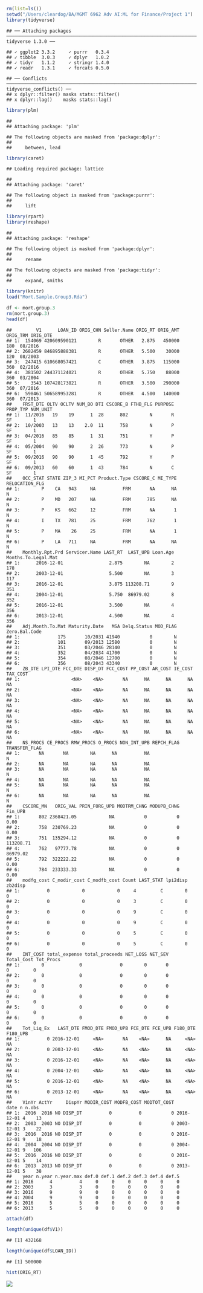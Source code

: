 
``` r
rm(list=ls()) 
setwd("/Users/cleardog/BA/MGMT 6962 Adv AI:ML for Finance/Project 1")
library(tidyverse)
```

    ## ── Attaching packages ─────────────────────────────────────────────────────────────────────────────────────────── tidyverse 1.3.0 ──

    ## ✓ ggplot2 3.3.2     ✓ purrr   0.3.4
    ## ✓ tibble  3.0.3     ✓ dplyr   1.0.2
    ## ✓ tidyr   1.1.2     ✓ stringr 1.4.0
    ## ✓ readr   1.3.1     ✓ forcats 0.5.0

    ## ── Conflicts ────────────────────────────────────────────────────────────────────────────────────────────── tidyverse_conflicts() ──
    ## x dplyr::filter() masks stats::filter()
    ## x dplyr::lag()    masks stats::lag()

``` r
library(plm)
```

    ## 
    ## Attaching package: 'plm'

    ## The following objects are masked from 'package:dplyr':
    ## 
    ##     between, lead

``` r
library(caret)
```

    ## Loading required package: lattice

    ## 
    ## Attaching package: 'caret'

    ## The following object is masked from 'package:purrr':
    ## 
    ##     lift

``` r
library(rpart)
library(reshape)
```

    ## 
    ## Attaching package: 'reshape'

    ## The following object is masked from 'package:dplyr':
    ## 
    ##     rename

    ## The following objects are masked from 'package:tidyr':
    ## 
    ##     expand, smiths

``` r
library(knitr)
load("Mort.Sample.Group3.Rda")

df <- mort.group.3
rm(mort.group.3)
head(df)
```

    ##         V1      LOAN_ID ORIG_CHN Seller.Name ORIG_RT ORIG_AMT ORIG_TRM ORIG_DTE
    ## 1:  154069 420609590121        R       OTHER   2.875   450000      180  08/2016
    ## 2: 2682459 846895888381        R       OTHER   5.500    30000      120  08/2003
    ## 3:  247415 610668057421        C       OTHER   3.875   115000      360  02/2016
    ## 4:  381502 244371124021        R       OTHER   5.750    88000      360  03/2004
    ## 5:    3543 107428173821        R       OTHER   3.500   290000      360  07/2016
    ## 6:  598461 506589953281        R       OTHER   4.500   140000      360  07/2013
    ##    FRST_DTE OLTV OCLTV NUM_BO DTI CSCORE_B FTHB_FLG PURPOSE PROP_TYP NUM_UNIT
    ## 1:  11/2016   19    19      1  28      802        N       R       SF        1
    ## 2:  10/2003   13    13    2.0  11      758        N       P       SF        1
    ## 3:  04/2016   85    85      1  31      751        Y       P       SF        1
    ## 4:  05/2004   90    90      2  26      773        N       P       SF        1
    ## 5:  09/2016   90    90      1  45      792        Y       P       SF        1
    ## 6:  09/2013   60    60      1  43      784        N       C       SF        1
    ##    OCC_STAT STATE ZIP_3 MI_PCT Product.Type CSCORE_C MI_TYPE RELOCATION_FLG
    ## 1:        P    CA   943     NA          FRM       NA      NA              N
    ## 2:        P    MD   207     NA          FRM      785      NA              N
    ## 3:        P    KS   662     12          FRM       NA       1              N
    ## 4:        I    TX   781     25          FRM      762       1              N
    ## 5:        P    MA    26     25          FRM       NA       1              N
    ## 6:        P    LA   711     NA          FRM       NA      NA              N
    ##    Monthly.Rpt.Prd Servicer.Name LAST_RT  LAST_UPB Loan.Age Months.To.Legal.Mat
    ## 1:      2016-12-01                 2.875        NA        2                 178
    ## 2:      2003-12-01                 5.500        NA        3                 117
    ## 3:      2016-12-01                 3.875 113208.71        9                 351
    ## 4:      2004-12-01                 5.750  86979.02        8                 352
    ## 5:      2016-12-01                 3.500        NA        4                 356
    ## 6:      2013-12-01                 4.500        NA        4                 356
    ##    Adj.Month.To.Mat Maturity.Date   MSA Delq.Status MOD_FLAG Zero.Bal.Code
    ## 1:              175       10/2031 41940           0        N              
    ## 2:              101       09/2013 12580           0        N              
    ## 3:              351       03/2046 28140           0        N              
    ## 4:              352       04/2034 41700           0        N              
    ## 5:              354       08/2046 12700           0        N              
    ## 6:              356       08/2043 43340           0        N              
    ##    ZB_DTE LPI_DTE FCC_DTE DISP_DT FCC_COST PP_COST AR_COST IE_COST TAX_COST
    ## 1:                   <NA>    <NA>       NA      NA      NA      NA       NA
    ## 2:                   <NA>    <NA>       NA      NA      NA      NA       NA
    ## 3:                   <NA>    <NA>       NA      NA      NA      NA       NA
    ## 4:                   <NA>    <NA>       NA      NA      NA      NA       NA
    ## 5:                   <NA>    <NA>       NA      NA      NA      NA       NA
    ## 6:                   <NA>    <NA>       NA      NA      NA      NA       NA
    ##    NS_PROCS CE_PROCS RMW_PROCS O_PROCS NON_INT_UPB REPCH_FLAG TRANSFER_FLAG
    ## 1:       NA       NA        NA      NA          NA                        N
    ## 2:       NA       NA        NA      NA          NA                         
    ## 3:       NA       NA        NA      NA          NA                        N
    ## 4:       NA       NA        NA      NA          NA                         
    ## 5:       NA       NA        NA      NA          NA                        N
    ## 6:       NA       NA        NA      NA          NA                        N
    ##    CSCORE_MN   ORIG_VAL PRIN_FORG_UPB MODTRM_CHNG MODUPB_CHNG   Fin_UPB
    ## 1:       802 2368421.05            NA           0           0      0.00
    ## 2:       758  230769.23            NA           0           0      0.00
    ## 3:       751  135294.12            NA           0           0 113208.71
    ## 4:       762   97777.78            NA           0           0  86979.02
    ## 5:       792  322222.22            NA           0           0      0.00
    ## 6:       784  233333.33            NA           0           0      0.00
    ##    modfg_cost C_modir_cost C_modfb_cost Count LAST_STAT lpi2disp zb2disp
    ## 1:          0            0            0     4         C        0       0
    ## 2:          0            0            0     3         C        0       0
    ## 3:          0            0            0     9         C        0       0
    ## 4:          0            0            0     9         C        0       0
    ## 5:          0            0            0     5         C        0       0
    ## 6:          0            0            0     5         C        0       0
    ##    INT_COST total_expense total_proceeds NET_LOSS NET_SEV Total_Cost Tot_Procs
    ## 1:        0             0              0        0       0          0         0
    ## 2:        0             0              0        0       0          0         0
    ## 3:        0             0              0        0       0          0         0
    ## 4:        0             0              0        0       0          0         0
    ## 5:        0             0              0        0       0          0         0
    ## 6:        0             0              0        0       0          0         0
    ##    Tot_Liq_Ex   LAST_DTE FMOD_DTE FMOD_UPB FCE_DTE FCE_UPB F180_DTE F180_UPB
    ## 1:          0 2016-12-01     <NA>       NA    <NA>      NA     <NA>       NA
    ## 2:          0 2003-12-01     <NA>       NA    <NA>      NA     <NA>       NA
    ## 3:          0 2016-12-01     <NA>       NA    <NA>      NA     <NA>       NA
    ## 4:          0 2004-12-01     <NA>       NA    <NA>      NA     <NA>       NA
    ## 5:          0 2016-12-01     <NA>       NA    <NA>      NA     <NA>       NA
    ## 6:          0 2013-12-01     <NA>       NA    <NA>      NA     <NA>       NA
    ##    VinYr ActYr     DispYr MODIR_COST MODFB_COST MODTOT_COST       date n n.obs
    ## 1:  2016  2016 NO DISP_DT          0          0           0 2016-12-01 4    13
    ## 2:  2003  2003 NO DISP_DT          0          0           0 2003-12-01 3    22
    ## 3:  2016  2016 NO DISP_DT          0          0           0 2016-12-01 9    18
    ## 4:  2004  2004 NO DISP_DT          0          0           0 2004-12-01 9   106
    ## 5:  2016  2016 NO DISP_DT          0          0           0 2016-12-01 5    14
    ## 6:  2013  2013 NO DISP_DT          0          0           0 2013-12-01 5    38
    ##    year n.year n.year.max def.0 def.1 def.2 def.3 def.4 def.5
    ## 1: 2016      4          4     0     0     0     0     0     0
    ## 2: 2003      3          3     0     0     0     0     0     0
    ## 3: 2016      9          9     0     0     0     0     0     0
    ## 4: 2004      9          9     0     0     0     0     0     0
    ## 5: 2016      5          5     0     0     0     0     0     0
    ## 6: 2013      5          5     0     0     0     0     0     0

``` r
attach(df)
```

``` r
length(unique(df$V1))
```

    ## [1] 432168

``` r
length(unique(df$LOAN_ID))
```

    ## [1] 500000

``` r
hist(ORIG_RT)
```

![](Mort.project1_files/figure-gfm/unnamed-chunk-3-1.png)<!-- -->

